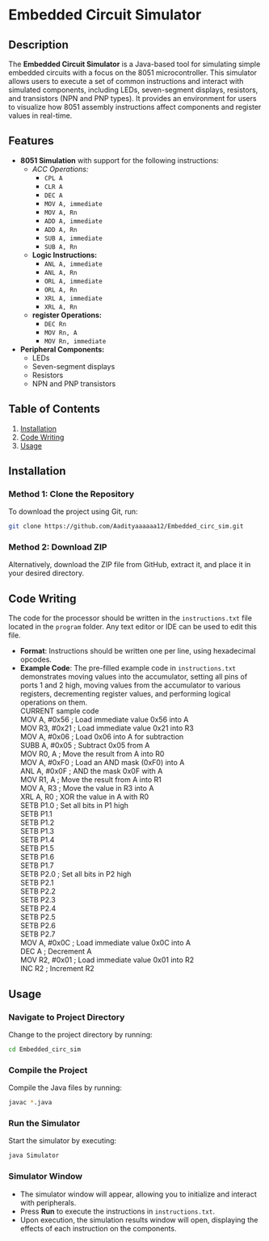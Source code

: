 # Embedded Circuit Simulator

## Description
The **Embedded Circuit Simulator** is a Java-based tool for simulating simple embedded circuits with a focus on the 8051 microcontroller. This simulator allows users to execute a set of common instructions and interact with simulated components, including LEDs, seven-segment displays, resistors, and transistors (NPN and PNP types). It provides an environment for users to visualize how 8051 assembly instructions affect components and register values in real-time.

## Features
- **8051 Simulation** with support for the following instructions:
  - *ACC Operations:*
    - `CPL A`
    - `CLR A`
    - `DEC A`
    - `MOV A, immediate`
    - `MOV A, Rn`
    - `ADD A, immediate`
    - `ADD A, Rn`
    - `SUB A, immediate`
    - `SUB A, Rn`
  - **Logic Instructions:**
    - `ANL A, immediate`
    - `ANL A, Rn`
    - `ORL A, immediate`
    - `ORL A, Rn`
    - `XRL A, immediate`
    - `XRL A, Rn`
  - **register Operations:**
    - `DEC Rn`
    - `MOV Rn, A`
    - `MOV Rn, immediate`
- **Peripheral Components:**
  - LEDs
  - Seven-segment displays
  - Resistors
  - NPN and PNP transistors

## Table of Contents
1. [Installation](#installation)
2. [Code Writing](#code-writing)
3. [Usage](#usage)

## Installation

### Method 1: Clone the Repository
To download the project using Git, run:
```bash
git clone https://github.com/Aadityaaaaaa12/Embedded_circ_sim.git
```
### Method 2: Download ZIP
Alternatively, download the ZIP file from GitHub, extract it, and place it in your desired directory.

## Code Writing
The code for the processor should be written in the `instructions.txt` file located in the `program` folder. Any text editor or IDE can be used to edit this file.

- **Format**: Instructions should be written one per line, using hexadecimal opcodes.
- **Example Code**: The pre-filled example code in `instructions.txt` demonstrates moving values into the accumulator, setting all pins of ports 1 and 2 high, moving values from the accumulator to various registers, decrementing register values, and performing logical operations on them. <br/>
CURRENT sample code <br/>
MOV A, #0x56        ; Load immediate value 0x56 into A <br/>
MOV R3, #0x21       ; Load immediate value 0x21 into R3   <br/>
MOV A, #0x06        ; Load 0x06 into A for subtraction  <br/>
SUBB A, #0x05       ; Subtract 0x05 from A  <br/>
MOV R0, A           ; Move the result from A into R0  <br/>
MOV A, #0xF0        ; Load an AND mask (0xF0) into A  <br/>
ANL A, #0x0F        ; AND the mask 0x0F with A  <br/>
MOV R1, A           ; Move the result from A into R1  <br/>
MOV A, R3           ; Move the value in R3 into A  <br/>
XRL A, R0           ; XOR the value in A with R0  <br/>
SETB P1.0           ; Set all bits in P1 high  <br/>
SETB P1.1  <br/>
SETB P1.2  <br/>
SETB P1.3  <br/>
SETB P1.4  <br/>
SETB P1.5  <br/>
SETB P1.6  <br/>
SETB P1.7  <br/>
SETB P2.0           ; Set all bits in P2 high  <br/>
SETB P2.1  <br/>
SETB P2.2  <br/>
SETB P2.3  <br/>
SETB P2.4  <br/>
SETB P2.5  <br/>
SETB P2.6  <br/>
SETB P2.7  <br/>
MOV A, #0x0C        ; Load immediate value 0x0C into A  <br/>
DEC A               ; Decrement A  <br/>
MOV R2, #0x01       ; Load immediate value 0x01 into R2  <br/>
INC R2              ; Increment R2  <br/>


## Usage

### Navigate to Project Directory
Change to the project directory by running:

```bash
cd Embedded_circ_sim
```

### Compile the Project
Compile the Java files by running:
```bash
javac *.java
```

### Run the Simulator
Start the simulator by executing:

```bash
java Simulator
```
### Simulator Window
- The simulator window will appear, allowing you to initialize and interact with peripherals.
- Press **Run** to execute the instructions in `instructions.txt`.
- Upon execution, the simulation results window will open, displaying the effects of each instruction on the components.



